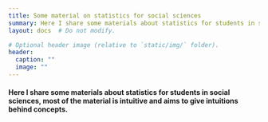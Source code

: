 ```yaml
---
title: Some material on statistics for social sciences
summary: Here I share some materials about statistics for students in social sciences, most of the material is intuitive and aims to give intuitions behind concepts.
layout: docs  # Do not modify.

# Optional header image (relative to `static/img/` folder).
header:
  caption: ""
  image: ""
---
```


#### Here I share some materials about statistics for students in social sciences, most of the material is intuitive and aims to give intuitions behind concepts.






